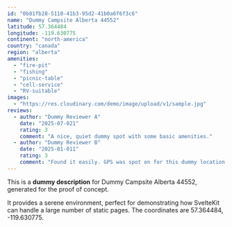 ```yaml
---
id: "0b81fb28-5110-41b3-95d2-41b0a6f6f3c6"
name: "Dummy Campsite Alberta 44552"
latitude: 57.364484
longitude: -119.630775
continent: "north-america"
country: "canada"
region: "alberta"
amenities:
  - "fire-pit"
  - "fishing"
  - "picnic-table"
  - "cell-service"
  - "RV-suitable"
images:
  - "https://res.cloudinary.com/demo/image/upload/v1/sample.jpg"
reviews:
  - author: "Dummy Reviewer A"
    date: "2025-07-021"
    rating: 3
    comment: "A nice, quiet dummy spot with some basic amenities."
  - author: "Dummy Reviewer B"
    date: "2025-01-011"
    rating: 3
    comment: "Found it easily. GPS was spot on for this dummy location."
---
```


This is a **dummy description** for Dummy Campsite Alberta 44552, generated for the proof of concept.

It provides a serene environment, perfect for demonstrating how SvelteKit can handle a large number of static pages. The coordinates are 57.364484, -119.630775.
